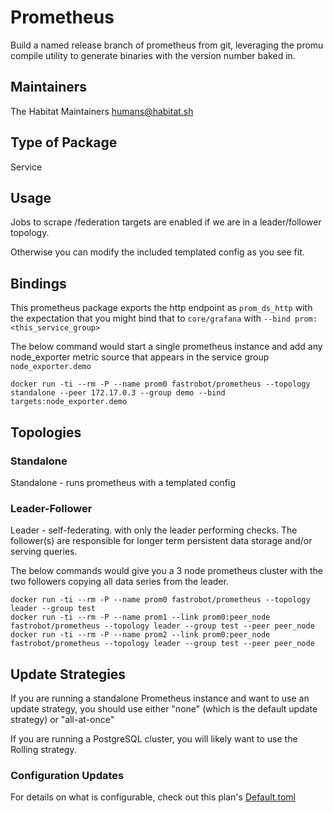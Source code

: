 # Prometheus

Build a named release branch of prometheus from git, leveraging the promu compile utility to generate binaries with the version number baked in.

## Maintainers

The Habitat Maintainers humans@habitat.sh

## Type of Package

Service

## Usage

Jobs to scrape /federation targets are enabled if we are in a leader/follower topology.

Otherwise you can modify the included templated config as you see fit.

## Bindings

This prometheus package exports the http endpoint as `prom_ds_http` with the expectation that you might bind that to `core/grafana` with `--bind prom:<this_service_group>`

The below command would start a single prometheus instance and add any node_exporter metric source that appears in the service group ```node_exporter.demo```
```
docker run -ti --rm -P --name prom0 fastrobot/prometheus --topology standalone --peer 172.17.0.3 --group demo --bind targets:node_exporter.demo
```

## Topologies

### Standalone

Standalone - runs prometheus with a templated config

### Leader-Follower

Leader - self-federating. with only the leader performing checks. The follower(s) are responsible for longer term persistent data storage and/or serving queries.

The below commands would give you a 3 node prometheus cluster with the two followers copying all data series from the leader.

```shell
docker run -ti --rm -P --name prom0 fastrobot/prometheus --topology leader --group test
docker run -ti --rm -P --name prom1 --link prom0:peer_node fastrobot/prometheus --topology leader --group test --peer peer_node
docker run -ti --rm -P --name prom2 --link prom0:peer_node fastrobot/prometheus --topology leader --group test --peer peer_node
```

## Update Strategies

If you are running a standalone Prometheus instance and want to use an update strategy, you should use either "none" (which is the default update strategy) or "all-at-once"

If you are running a PostgreSQL cluster, you will likely want to use the Rolling strategy.

### Configuration Updates

For details on what is configurable, check out this plan's [Default.toml](./Default.toml)